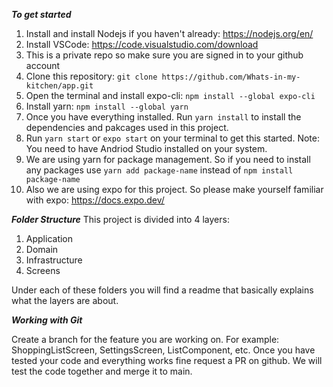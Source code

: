 ***To get started***
1. Install and install Nodejs if you haven't already: https://nodejs.org/en/
2. Install VSCode: https://code.visualstudio.com/download
3. This is a private repo so make sure you are signed in to your github account
4. Clone this repository: ```git clone https://github.com/Whats-in-my-kitchen/app.git```
5. Open the terminal and install expo-cli: ```npm install --global expo-cli```
6. Install yarn: ```npm install --global yarn```
7. Once you have everything installed. Run ```yarn install``` to install the dependencies and pakcages used in this project. 
8. Run ```yarn start``` or ```expo start``` on your terminal to get this started. 
Note: You need to have Andriod Studio installed on your system. 
10. We are using yarn for package management. So if you need to install any packages use ```yarn add package-name``` instead of ```npm install package-name```
11. Also we are using expo for this project. So please make yourself familiar with expo: https://docs.expo.dev/

***Folder Structure*** 
This project is divided into 4 layers:
1. Application
2. Domain
3. Infrastructure 
4. Screens

Under each of these folders you will find a readme that basically explains what the layers are about. 


***Working with Git***

Create a branch for the feature you are working on. For example: ShoppingListScreen, SettingsScreen, ListComponent, etc. Once you have tested your code and everything works fine request a PR on github. We will test the code together and merge it to main.